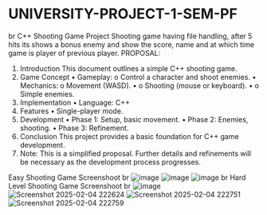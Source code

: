 # UNIVERSITY-PROJECT-1-SEM-PF
br
C++ Shooting Game Project
 Shooting game having file handling, after 5 hits its shows a bonus enemy and show the score, name and at which time game is player of previous player.
PROPOSAL:
1.	Introduction 
This document outlines a simple C++ shooting game.
2.	Game Concept
•	Gameplay: 
o	Control a character and shoot enemies. 
•	Mechanics: 
o	Movement (WASD). • 
o	Shooting (mouse or keyboard). • 
o	Simple enemies. 
3.	Implementation
•	Language: C++ 
4.	Features
•	Single-player mode. 
5.	Development 
•	Phase 1: Setup, basic movement. 
•	Phase 2: Enemies, shooting. 
•	Phase 3: Refinement. 
6.	Conclusion
 This project provides a basic foundation for C++ game development. 
7.	Note: 
This is a simplified proposal. Further details and refinements will be necessary as the development process progresses.

Easy Shooting Game Screenshoot
br
![image](https://github.com/user-attachments/assets/636a5f2c-b9a9-411a-aa4c-cc3f57b0b8a4)
![image](https://github.com/user-attachments/assets/0675f4b5-1922-4781-aed9-00cbc9353613)
![image](https://github.com/user-attachments/assets/fbe333c4-5bc3-4715-bc4e-8d8a70d3cd50)
br
Hard Level Shooting Game Screenshoot
br
![image](https://github.com/user-attachments/assets/6da7b08d-e685-4943-9d5d-ff5bc7939422)
![Screenshot 2025-02-04 222624](https://github.com/user-attachments/assets/492edd7b-7cde-44bd-a4a6-36e900191a95)
![Screenshot 2025-02-04 222751](https://github.com/user-attachments/assets/aa8c7896-74c8-4cc7-8a9d-fc634ad8c3e7)
![Screenshot 2025-02-04 222759](https://github.com/user-attachments/assets/6fb35ca0-8dd6-4cde-b9b8-9561bb8b7248)





